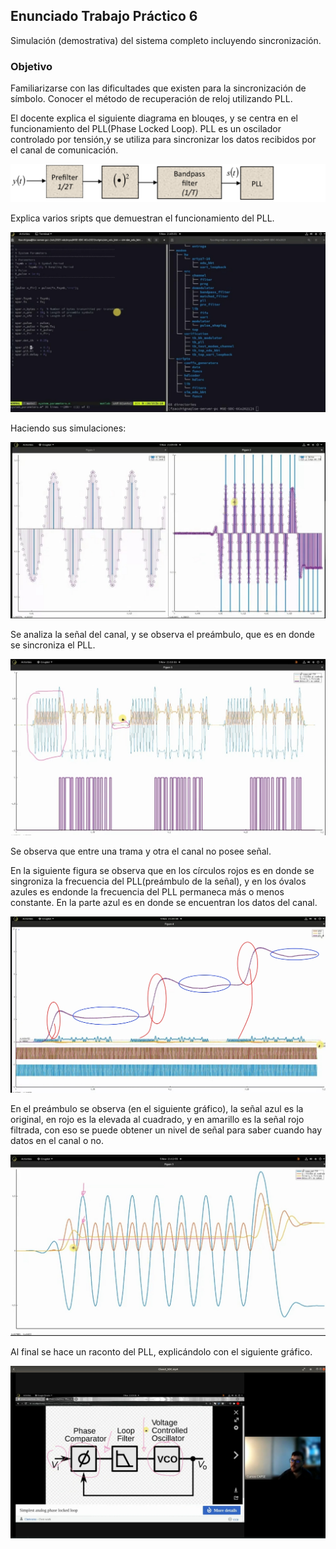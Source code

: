 ## Enunciado Trabajo Práctico 6

Simulación (demostrativa) del sistema completo incluyendo sincronización.


### Objetivo

Familiarizarse con las dificultades que existen para la sincronización
de símbolo.
Conocer el método de recuperación de reloj utilizando PLL.

El docente explica el siguiente diagrama en blouqes, y se centra en el funcionamiento del PLL(Phase Locked Loop).
PLL es un oscilador controlado por tensión,y se utiliza para sincronizar los datos recibidos por el canal de comunicación.

![](Imagenes/square-law-timing-recovery.png)

Explica varios sripts que demuestran el funcionamiento del PLL.

![](Imagenes/script_1.jpg)

Haciendo sus simulaciones:

![](Imagenes/script_2.jpg)

Se analiza la señal del canal, y se observa el preámbulo, que es en donde se sincroniza el PLL.

![](Imagenes/script_3.jpg)

Se observa que entre una trama y otra el canal no posee señal. 

En la siguiente figura se observa que en los círculos rojos es en donde se singroniza la frecuencia del PLL(preámbulo de la señal), y
en los óvalos azules es endonde la frecuencia del PLL permaneca más o menos constante. En la parte azul
es en donde se encuentran los datos del canal.

![](Imagenes/script_4.jpg)

En el preámbulo se observa (en el siguiente gráfico), la señal azul es la original, en rojo es la elevada al cuadrado, y
en amarillo es la señal rojo filtrada, con eso se puede obtener un nivel de señal para saber cuando hay datos en el canal o no.

![](Imagenes/script_5.jpg)

Al final se hace un raconto del PLL, explicándolo con el siguiente gráfico.

![](Imagenes/script_6.jpg)





